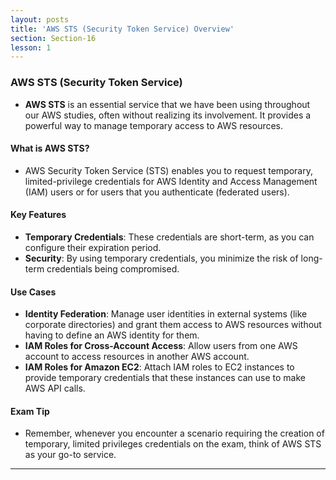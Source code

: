 ```yaml
---
layout: posts
title: 'AWS STS (Security Token Service) Overview'
section: Section-16
lesson: 1
---
```


### AWS STS (Security Token Service)

- **AWS STS** is an essential service that we have been using throughout our AWS studies, often without realizing its involvement. It provides a powerful way to manage temporary access to AWS resources.

#### What is AWS STS?

- AWS Security Token Service (STS) enables you to request temporary, limited-privilege credentials for AWS Identity and Access Management (IAM) users or for users that you authenticate (federated users).

#### Key Features

- **Temporary Credentials**: These credentials are short-term, as you can configure their expiration period.
- **Security**: By using temporary credentials, you minimize the risk of long-term credentials being compromised.

#### Use Cases

- **Identity Federation**: Manage user identities in external systems (like corporate directories) and grant them access to AWS resources without having to define an AWS identity for them.
- **IAM Roles for Cross-Account Access**: Allow users from one AWS account to access resources in another AWS account.
- **IAM Roles for Amazon EC2**: Attach IAM roles to EC2 instances to provide temporary credentials that these instances can use to make AWS API calls.

<!-- pagebreak -->

#### Exam Tip

- Remember, whenever you encounter a scenario requiring the creation of temporary, limited privileges credentials on the exam, think of AWS STS as your go-to service.

---
